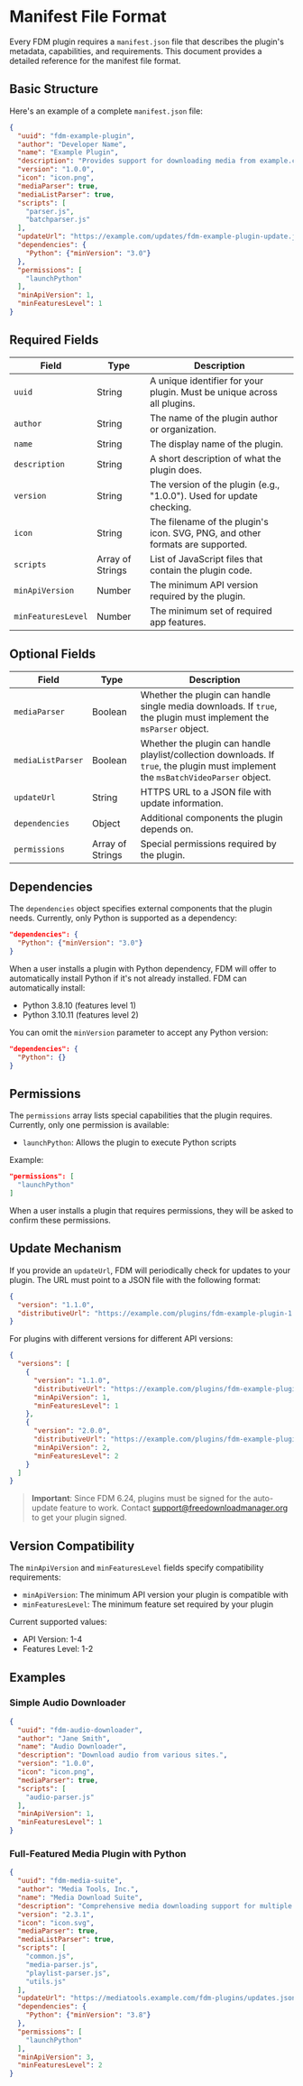 # Manifest File Format

Every FDM plugin requires a `manifest.json` file that describes the plugin's metadata, capabilities, and requirements. This document provides a detailed reference for the manifest file format.

## Basic Structure

Here's an example of a complete `manifest.json` file:

```json
{
  "uuid": "fdm-example-plugin",
  "author": "Developer Name",
  "name": "Example Plugin",
  "description": "Provides support for downloading media from example.com.",
  "version": "1.0.0",
  "icon": "icon.png",
  "mediaParser": true,
  "mediaListParser": true,
  "scripts": [
    "parser.js",
    "batchparser.js"
  ],
  "updateUrl": "https://example.com/updates/fdm-example-plugin-update.json",
  "dependencies": {
    "Python": {"minVersion": "3.0"}
  },
  "permissions": [
    "launchPython"
  ],
  "minApiVersion": 1,
  "minFeaturesLevel": 1
}
```

## Required Fields

| Field | Type | Description |
|-------|------|-------------|
| `uuid` | String | A unique identifier for your plugin. Must be unique across all plugins. |
| `author` | String | The name of the plugin author or organization. |
| `name` | String | The display name of the plugin. |
| `description` | String | A short description of what the plugin does. |
| `version` | String | The version of the plugin (e.g., "1.0.0"). Used for update checking. |
| `icon` | String | The filename of the plugin's icon. SVG, PNG, and other formats are supported. |
| `scripts` | Array of Strings | List of JavaScript files that contain the plugin code. |
| `minApiVersion` | Number | The minimum API version required by the plugin. |
| `minFeaturesLevel` | Number | The minimum set of required app features. |

## Optional Fields

| Field | Type | Description |
|-------|------|-------------|
| `mediaParser` | Boolean | Whether the plugin can handle single media downloads. If `true`, the plugin must implement the `msParser` object. |
| `mediaListParser` | Boolean | Whether the plugin can handle playlist/collection downloads. If `true`, the plugin must implement the `msBatchVideoParser` object. |
| `updateUrl` | String | HTTPS URL to a JSON file with update information. |
| `dependencies` | Object | Additional components the plugin depends on. |
| `permissions` | Array of Strings | Special permissions required by the plugin. |

## Dependencies

The `dependencies` object specifies external components that the plugin needs. Currently, only Python is supported as a dependency:

```json
"dependencies": {
  "Python": {"minVersion": "3.0"}
}
```

When a user installs a plugin with Python dependency, FDM will offer to automatically install Python if it's not already installed. FDM can automatically install:

- Python 3.8.10 (features level 1)
- Python 3.10.11 (features level 2)

You can omit the `minVersion` parameter to accept any Python version:

```json
"dependencies": {
  "Python": {}
}
```

## Permissions

The `permissions` array lists special capabilities that the plugin requires. Currently, only one permission is available:

- `launchPython`: Allows the plugin to execute Python scripts

Example:

```json
"permissions": [
  "launchPython"
]
```

When a user installs a plugin that requires permissions, they will be asked to confirm these permissions.

## Update Mechanism

If you provide an `updateUrl`, FDM will periodically check for updates to your plugin. The URL must point to a JSON file with the following format:

```json
{
  "version": "1.1.0",
  "distributiveUrl": "https://example.com/plugins/fdm-example-plugin-1.1.0.zip"
}
```

For plugins with different versions for different API versions:

```json
{
  "versions": [
    {
      "version": "1.1.0",
      "distributiveUrl": "https://example.com/plugins/fdm-example-plugin-1.1.0.zip",
      "minApiVersion": 1,
      "minFeaturesLevel": 1
    },
    {
      "version": "2.0.0",
      "distributiveUrl": "https://example.com/plugins/fdm-example-plugin-2.0.0.zip",
      "minApiVersion": 2,
      "minFeaturesLevel": 2
    }
  ]
}
```

> **Important**: Since FDM 6.24, plugins must be signed for the auto-update feature to work. Contact support@freedownloadmanager.org to get your plugin signed.

## Version Compatibility

The `minApiVersion` and `minFeaturesLevel` fields specify compatibility requirements:

- `minApiVersion`: The minimum API version your plugin is compatible with
- `minFeaturesLevel`: The minimum feature set required by your plugin

Current supported values:
- API Version: 1-4
- Features Level: 1-2

## Examples

### Simple Audio Downloader

```json
{
  "uuid": "fdm-audio-downloader",
  "author": "Jane Smith",
  "name": "Audio Downloader",
  "description": "Download audio from various sites.",
  "version": "1.0.0",
  "icon": "icon.png",
  "mediaParser": true,
  "scripts": [
    "audio-parser.js"
  ],
  "minApiVersion": 1,
  "minFeaturesLevel": 1
}
```

### Full-Featured Media Plugin with Python

```json
{
  "uuid": "fdm-media-suite",
  "author": "Media Tools, Inc.",
  "name": "Media Download Suite",
  "description": "Comprehensive media downloading support for multiple sites.",
  "version": "2.3.1",
  "icon": "icon.svg",
  "mediaParser": true,
  "mediaListParser": true,
  "scripts": [
    "common.js",
    "media-parser.js",
    "playlist-parser.js",
    "utils.js"
  ],
  "updateUrl": "https://mediatools.example.com/fdm-plugins/updates.json",
  "dependencies": {
    "Python": {"minVersion": "3.8"}
  },
  "permissions": [
    "launchPython"
  ],
  "minApiVersion": 3,
  "minFeaturesLevel": 2
}
```
